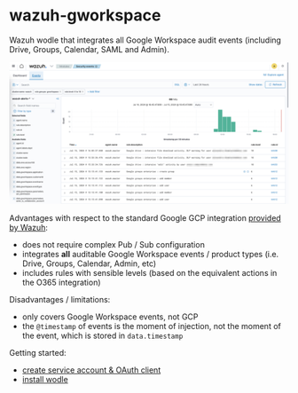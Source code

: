 # wazuh-gworkspace
Wazuh wodle that integrates all Google Workspace audit events (including Drive, Groups, Calendar, SAML and Admin).

![screenshot of Workspace events in Wazuh](/doc/gworkspace%20screenshot.png)

Advantages with respect to the standard Google GCP integration [provided by Wazuh](https://documentation.wazuh.com/current/cloud-security/gcp/index.html):
* does not require complex Pub / Sub configuration
* integrates **all** auditable Google Workspace events / product types (i.e. Drive, Groups, Calendar, Admin, etc)
* includes rules with sensible levels (based on the equivalent actions in the O365 integration)

Disadvantages / limitations:
* only covers Google Workspace events, not GCP
* the `@timestamp` of events is the moment of injection, not the moment of the event, which is stored in `data.timestamp`

Getting started:
* [create service account & OAuth client](/doc/install-step-1.md)
* [install wodle](/doc/install-step-2.md)
